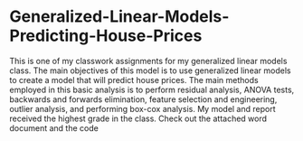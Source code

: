 # Generalized-Linear-Models-Predicting-House-Prices
This is one of my classwork assignments for my generalized linear models class. The main objectives of this model is to use generalized linear models to create a model that will predict house prices. The main methods employed in this basic analysis is to perform residual analysis, ANOVA tests, backwards and forwards elimination, feature selection and engineering, outlier analysis, and performing box-cox analysis. My model and report received the highest grade in the class.
Check out the attached word document and the code

